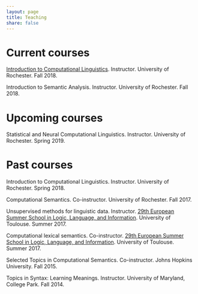 ```yaml
---
layout: page
title: Teaching
share: false
---
```


# Current courses

[Introduction to Computational Linguistics](fall2018/intro-to-comp-ling/). Instructor. University of Rochester. Fall 2018.

Introduction to Semantic Analysis. Instructor. University of Rochester. Fall 2018.

# Upcoming courses

Statistical and Neural Computational Linguistics. Instructor. University of Rochester. Spring 2019.

# Past courses

Introduction to Computational Linguistics. Instructor. University of Rochester. Spring 2018.

Computational Semantics. Co-instructor. University of Rochester. Fall 2017.

Unsupervised methods for linguistic data. Instructor. [29th European Summer School in Logic, Language, and Information](https://www.irit.fr/esslli2017/). University of Toulouse. Summer 2017.

Computational lexical semantics. Co-instructor. [29th European Summer School in Logic, Language, and Information](https://www.irit.fr/esslli2017/). University of Toulouse. Summer 2017.

Selected Topics in Computational Semantics. Co-instructor. Johns Hopkins University. Fall 2015.

Topics in Syntax: Learning Meanings. Instructor. University of Maryland, College Park. Fall 2014.
